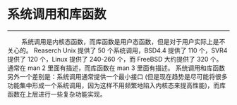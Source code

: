 # 系统调用和库函数
***

&emsp;&emsp;
系统调用是内核态函数，而库函数是用户态函数，但是对于用户实际上是不关心的。
Reaserch Unix 提供了 50 个系统调用，BSD4.4 提供了 110 个，SVR4 提供了 120 个，Linux 提供了 240-260 个，而 FreeBSD 大约提供了 320 个。
通常在 man 2 里面有描述，而库函数在 man 3 里面有描述。
系统调用和库函数另外一个差别是：系统调用通常提供一个最小接口 (但是现在趋势是尽可能将很多功能集中形成一个系统调用，因为这样不用频繁地陷入内核态来提高性能)，而库函数在上层进行一些复杂功能实现。